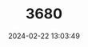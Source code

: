 ---
title: "3680"
category: "Cambarus pristinus"
draft: false
date: 2024-02-22 13:03:49
languages:
  English: ["Pristine Crayfish"]
---
